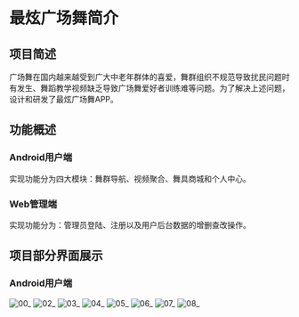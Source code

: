 # 最炫广场舞简介

## 项目简述
广场舞在国内越来越受到广大中老年群体的喜爱，舞群组织不规范导致扰民问题时有发生、舞蹈教学视频缺乏导致广场舞爱好者训练难等问题。为了解决上述问题，设计和研发了最炫广场舞APP。

## 功能概述

### Android用户端
实现功能分为四大模块：舞群导航、视频聚合、舞具商城和个人中心。

### Web管理端
实现功能分为：管理员登陆、注册以及用户后台数据的增删查改操作。

## 项目部分界面展示

### Android用户端
![00_](https://github.com/miaomiaoqiushui/TheBestSquareDance/blob/master/Images/android_00.png)
![02_](https://github.com/miaomiaoqiushui/TheBestSquareDance/blob/master/Images/android_02.png)
![03_](https://github.com/miaomiaoqiushui/TheBestSquareDance/blob/master/Images/android_03.png)
![04_](https://github.com/miaomiaoqiushui/TheBestSquareDance/blob/master/Images/android_04.png)
![05_](https://github.com/miaomiaoqiushui/TheBestSquareDance/blob/master/Images/android_05.png)
![06_](https://github.com/miaomiaoqiushui/TheBestSquareDance/blob/master/Images/android_06.png)
![07_](https://github.com/miaomiaoqiushui/TheBestSquareDance/blob/master/Images/android_07.png)
![08_](https://github.com/miaomiaoqiushui/TheBestSquareDance/blob/master/Images/android_08.png)
